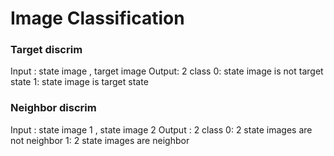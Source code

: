 Image Classification
=============================

### Target discrim  
Input : state image , target image 
Output: 
2 class 
0: state image is not target state 
1: state image is target state 


### Neighbor discrim
Input : state image 1 , state image 2 
Output :
2 class
0: 2 state images are not neighbor
1: 2 state images are neighbor  




 
